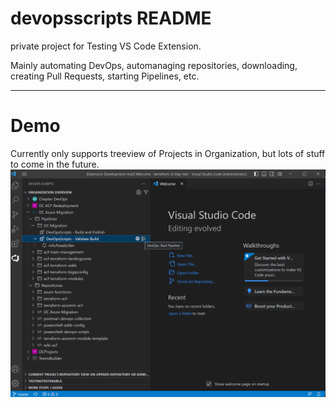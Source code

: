 # devopsscripts README

private project for Testing VS Code Extension.

Mainly automating DevOps, automanaging repositories, downloading, creating Pull Requests, starting Pipelines, etc.


---

# Demo

Currently only supports treeview of Projects in Organization, but lots of stuff to come in the future.
![tree-view-demo-1](.img/tree-view-demo-1.png)
